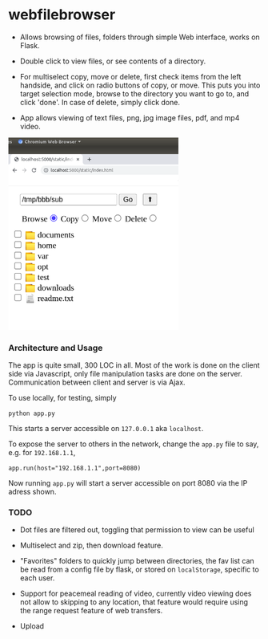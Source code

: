 # webfilebrowser

- Allows browsing of files, folders through simple Web interface,
  works on Flask.

- Double click to view files, or see contents of a directory.

- For multiselect copy, move or delete, first check items from the
  left handside, and click on radio buttons of copy, or move. This
  puts you into target selection mode, browse to the directory you
  want to go to, and click 'done'. In case of delete, simply click
  done.

- App allows viewing of text files, png, jpg image files, pdf, and mp4
  video.

<img width="340" src="webfilebrowser.png"/>

### Architecture and Usage

The app is quite small, 300 LOC in all. Most of the work is done on the
client side via Javascript, only file manipulation tasks are done on
the server. Communication between client and server is via Ajax.

To use locally, for testing, simply

```
python app.py
```

This starts a server accessible on `127.0.0.1` aka `localhost`. 

To expose the server to others in the network, change the `app.py`
file to say, e.g. for `192.168.1.1`,

```
app.run(host="192.168.1.1",port=8080)
```

Now running `app.py` will start a server accessible on port 8080 via
the IP adress shown. 

### TODO

- Dot files are filtered out, toggling that permission to view can be useful

- Multiselect and zip, then download feature.

- "Favorites" folders to quickly jump between directories, the fav list
  can be read from a config file by flask, or stored on `localStorage`,
  specific to each user.

- Support for peacemeal reading of video, currently video viewing does
  not allow to skipping to any location, that feature would require
  using the range request feature of web transfers.

- Upload

